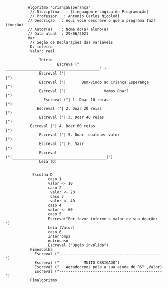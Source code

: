       ​		   Algoritmo "CriançaEsperança"
      ​			// Disciplina   : [Linguagem e Lógica de Programação]
      ​			// Professor   : Antonio Carlos Nicolodi 
      ​		   // Descrição   : Aqui você descreve o que o programa faz! (função)
      ​		   // Autor(a)    : Nome do(a) aluno(a)
      ​		   // Data atual  : 29/06/2021
      ​		   Var
      ​			// Seção de Declarações das variáveis 
      ​         D: inteiro
      ​         Valor: real

      ​				Inicio
      ​     				Escreva (" __________________________________________" )
      ​    			Escreval ("|                                              |")
      ​    			Escreval ("|       Bem-vindo ao Criança Esperança         |")
      ​    			Escreval ("|                 Vamos Doar?                  |")
                     Escreval ("| 1. Doar 10 reias                             |")
                  Escreval ("| 2. Doar 20 reias                             |")
      ​    			Escreval ("| 3. Doar 40 reias                             |")
               Escreval ("| 4. Doar 60 reias                             |")
                   Escreval ("| 5. Doar  qualquer valor                      |")
      ​    			Escreval ("| 6. Sair                                      |")
      ​    			Escreval ("|__________________________________________|")
      ​    			Leia (D)


      ​			 Escolha D
      ​           		caso 1
      ​           		valor <- 10
      ​           		caso 2
      ​          		 valor <- 20
      ​          		 caso 3
      ​          		 valor <- 40
      ​           		caso 4
      ​           		valor <- 60
      ​           		caso 5
      ​                	Escreva("Por favor informe o valor de sua doação: ")
      ​            		Leia (Valor)
      ​           		caso 6
      ​           		Interrompa
      ​           		outrocaso
      ​           		Escreval ("Opção inválida")
      ​    		Fimescolha
      ​           Escreval ("----------------------------------------------")
      ​           Escreval ("           MUITO OBRIGADO")
      ​           Escreval ("   Agradecemos pela a sua ajuda de RS" ,Valor)
      ​           Escreval ("----------------------------------------------")
               Fimalgoritmo
